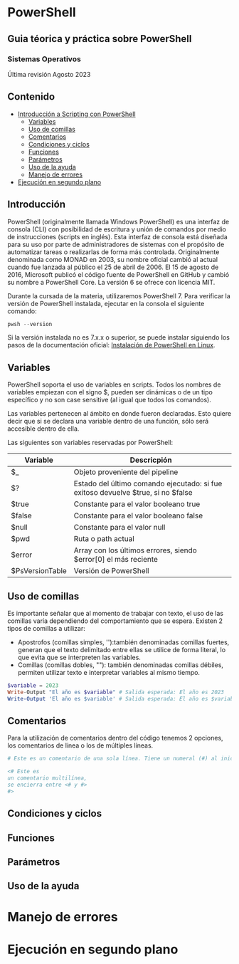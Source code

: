 # PowerShell
##  Guia téorica y práctica sobre PowerShell
### Sistemas Operativos

Última revisión Agosto 2023


## Contenido
  - [Introducción a Scripting con PowerShell](#introducción)
    - [Variables](#variables)
    - [Uso de comillas](#uso-de-comillas)
    - [Comentarios](#comentarios)
    - [Condiciones y ciclos](#condiciones-y-ciclos)
    - [Funciones](#funciones)
    - [Parámetros](#parámetros)
    - [Uso de la ayuda](#uso-de-la-ayuda)
    - [Manejo de errores](#manejor-de-errores)
  - [Ejecución en segundo plano](#ejecucion-segundo-plano)

## Introducción
PowerShell (originalmente llamada Windows PowerShell) es una interfaz de consola (CLI) con posibilidad de escritura y unión de comandos por medio de instrucciones (scripts en inglés). Esta interfaz de consola está diseñada para su uso por parte de administradores de sistemas con el propósito de automatizar tareas o realizarlas de forma más controlada. Originalmente denominada como MONAD en 2003, su nombre oficial cambió al actual cuando fue lanzada al público el 25 de abril de 2006. El 15 de agosto de 2016, Microsoft publicó el código fuente de PowerShell en GitHub y cambió su nombre a PowerShell Core. La versión 6 se ofrece con licencia MIT.

Durante la cursada de la materia, utilizaremos PowerShell 7. Para verificar la versión de PowerShell instalada, ejecutar en la consola el siguiente comando:
```powershell
pwsh --version
```

Si la versión instalada no es 7.x.x o superior, se puede instalar siguiendo los pasos de la documentación oficial: [Instalación de PowerShell en Linux](https://learn.microsoft.com/es-es/powershell/scripting/install/installing-powershell-on-linux?view=powershell-7.3).

## Variables
PowerShell soporta el uso de variables en scripts. Todos los nombres de variables empiezan con el signo $, pueden ser dinámicas o de un tipo específico y no son case sensitive (al igual que todos los comandos).

Las variables pertenecen al ámbito en donde fueron declaradas. Esto quiere decir que si se declara una variable dentro de una función, sólo será accesible dentro de ella.

Las siguientes son variables reservadas por PowerShell:

| Variable        | Descricpión                                                                      |
|-----------------|----------------------------------------------------------------------------------|
| $_              | Objeto proveniente del pipeline                                                  |
| $?              | Estado del último comando ejecutado: si fue exitoso devuelve $true, si no $false |
| $true           | Constante para el valor booleano true                                            |
| $false          | Constante para el valor booleano false                                           |
| $null           | Constante para el valor null                                                     |
| $pwd            | Ruta o path actual                                                               |
| $error          | Array con los últimos errores, siendo $error\[0] el más reciente                  |
| $PsVersionTable | Versión de PowerShell                                                            |


## Uso de comillas
Es importante señalar que al momento de trabajar con texto, el uso de las comillas varía dependiendo del comportamiento que se espera. Existen 2 tipos de comillas a utilizar:
- Apostrofos (comillas simples, ''):también denominadas comillas fuertes, generan que el texto delimitado entre ellas se utilice de forma literal, lo que evita que se interpreten las variables.
- Comillas (comillas dobles, ""):  también denominadas comillas débiles, permiten utilizar texto e interpretar variables al mismo tiempo.
```powershell
$variable = 2023
Write-Output "El año es $variable" # Salida esperada: El año es 2023
Write-Output 'El año es $variable' # Salida esperada: El año es $variable
```

## Comentarios
Para la utilización de comentarios dentro del código tenemos 2 opciones, los comentarios de línea o los de múltiples líneas.

```powershell
# Este es un comentario de una sola línea. Tiene un numeral (#) al inicio de la línea.

<# Este es
un comentario multilínea,
se encierra entre <# y #>
#>
```

## Condiciones y ciclos

## Funciones

## Parámetros

## Uso de la ayuda

# Manejo de errores

# Ejecución en segundo plano
